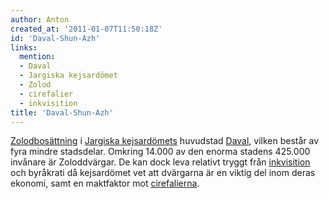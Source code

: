 ```yaml
---
author: Anton
created_at: '2011-01-07T11:50:18Z'
id: 'Daval-Shun-Azh'
links:
  mention:
  - Daval
  - Jargiska kejsardömet
  - Zolod
  - cirefalier
  - inkvisition
title: 'Daval-Shun-Azh'
---
```


[Zolodbosättning] i [Jargiska kejsardömets] huvudstad [Daval], vilken består av fyra mindre
stadsdelar. Omkring 14.000 av den enorma stadens 425.000 invånare är Zoloddvärgar. De kan dock leva
relativt tryggt från [inkvisition] och byråkrati då kejsardömet vet att dvärgarna är en viktig del
inom deras ekonomi, samt en maktfaktor mot [cirefalierna].

  [Zolodbosättning]: Zolod
  [Jargiska kejsardömets]: Jargiska_kejsardömet
  [Daval]: Daval
  [inkvisition]: inkvisition
  [cirefalierna]: cirefalier
